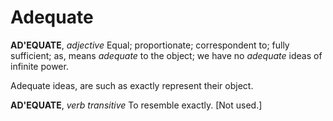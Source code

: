 # Adequate

**AD'EQUATE**, _adjective_ Equal; proportionate; correspondent to; fully sufficient; as, means _adequate_ to the object; we have no _adequate_ ideas of infinite power.

Adequate ideas, are such as exactly represent their object.

**AD'EQUATE**, _verb transitive_ To resemble exactly. \[Not used.\]